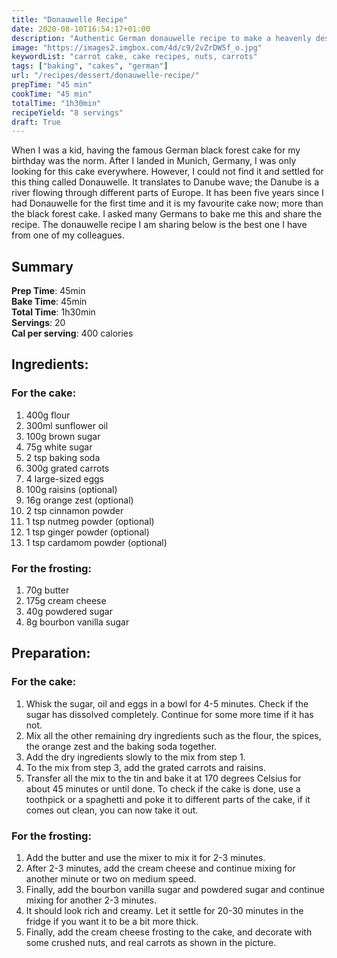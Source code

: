 ```yaml
---
title: "Donauwelle Recipe"
date: 2020-08-10T16:54:17+01:00
description: "Authentic German donauwelle recipe to make a heavenly dessert using a perfect mix of chocolate, cherries and vanilla pudding."
image: "https://images2.imgbox.com/4d/c9/2vZrDW5f_o.jpg"
keywordList: "carrot cake, cake recipes, nuts, carrots"
tags: ["baking", "cakes", "german"]
url: "/recipes/dessert/donauwelle-recipe/"
prepTime: "45 min"
cookTime: "45 min"
totalTime: "1h30min"
recipeYield: "8 servings"
draft: True
---
```


When I was a kid, having the famous German black forest cake for my birthday was the norm. After I landed in Munich, Germany, I was only looking for this cake everywhere. However, I could not find it and settled for this thing called Donauwelle. It translates to Danube wave; the Danube is a river flowing through different parts of Europe. It has been five years since I had Donauwelle for the first time and it is my favourite cake now; more than the black forest cake. I asked many Germans to bake me this and share the recipe. The donauwelle recipe I am sharing below is the best one I have from one of my colleagues. 

## Summary

__Prep Time__: 45min\
__Bake Time__: 45min\
__Total Time__: 1h30min\
__Servings__: 20\
__Cal per serving__: 400 calories

## Ingredients:

### For the cake:

1. 400g flour
2. 300ml sunflower oil
3. 100g brown sugar
4. 75g white sugar
5. 2 tsp baking soda
6. 300g grated carrots
7. 4 large-sized eggs
8. 100g raisins (optional)
9. 16g orange zest (optional)
10. 2 tsp cinnamon powder
11. 1 tsp nutmeg powder (optional)
12. 1 tsp ginger powder (optional)
13. 1 tsp cardamom powder (optional)

### For the frosting:

1. 70g butter
2. 175g cream cheese
3. 40g powdered sugar
4. 8g bourbon vanilla sugar

## Preparation:

### For the cake:

1. Whisk the sugar, oil and eggs in a bowl for 4-5 minutes. Check if the sugar has dissolved completely. Continue for some more time if it has not.
2. Mix all the other remaining dry ingredients such as the flour, the spices, the orange zest and the baking soda together.
3. Add the dry ingredients slowly to the mix from step 1.
4. To the mix from step 3, add the grated carrots and raisins.
5. Transfer all the mix to the tin and bake it at 170 degrees Celsius for about 45 minutes or until done. To check if the cake is done, use a toothpick or a spaghetti and poke it to different parts of the cake, if it comes out clean, you can now take it out.

### For the frosting:

1. Add the butter and use the mixer to mix it for 2-3 minutes.
2. After 2-3 minutes, add the cream cheese and continue mixing for another minute or two on medium speed.
3. Finally, add the bourbon vanilla sugar and powdered sugar and continue mixing for another 2-3 minutes.
4. It should look rich and creamy. Let it settle for 20-30 minutes in the fridge if you want it to be a bit more thick.
5. Finally, add the cream cheese frosting to the cake, and decorate with some crushed nuts, and real carrots as shown in the picture.
